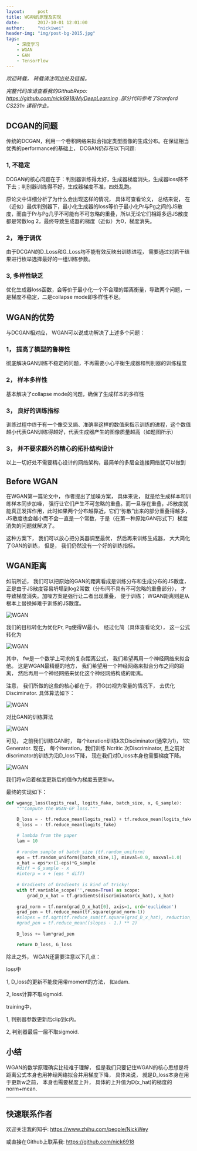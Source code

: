 ```yaml
---
layout:     post
title: WGAN的原理及实现
date:       2017-10-01 12:01:00
author:     "nickiwei"
header-img: "img/post-bg-2015.jpg"
tags:
    - 深度学习
    - WGAN
    - GAN
    - TensorFlow
---
```


*欢迎转载， 转载请注明出处及链接。*

*完整代码库请查看我的GithubRepo: <https://github.com/nick6918/MyDeepLearning> .部分代码参考了Stanford CS231n 课程作业。*

## DCGAN的问题

传统的DCGAN，利用一个卷积网络来拟合指定类型图像的生成分布。在保证相当优秀的performance的基础上， DCGAN仍存在以下问题:

### 1, 不稳定

DCGAN的核心问题在于：判别器训练得太好，生成器梯度消失，生成器loss降不下去；判别器训练得不好，生成器梯度不准，四处乱跑。

原论文中详细分析了为什么会出现这样的情况， 具体可查看论文， 总结来说， 在（近似）最优判别器下，最小化生成器的loss等价于最小化Pr与Pg之间的JS散度，而由于Pr与Pg几乎不可能有不可忽略的重叠，所以无论它们相距多远JS散度都是常数log 2，最终导致生成器的梯度（近似）为0，梯度消失。

### 2， 难于调优

由于DCGAN的D\_Loss和G\_Loss均不能有效反映出训练进程， 需要通过对若干结果进行枚举选择最好的一组训练参数。

### 3, 多样性缺乏

优化生成器loss函数，会等价于最小化一个不合理的距离衡量，导致两个问题，一是梯度不稳定，二是collapse mode即多样性不足。

## WGAN的优势

与DCGAN相对应， WGAN可以说成功解决了上述多个问题：

### 1， 提高了模型的鲁棒性

彻底解决GAN训练不稳定的问题，不再需要小心平衡生成器和判别器的训练程度

### 2， 样本多样性

基本解决了collapse mode的问题，确保了生成样本的多样性 

### 3， 良好的训练指标

训练过程中终于有一个像交叉熵、准确率这样的数值来指示训练的进程，这个数值越小代表GAN训练得越好，代表生成器产生的图像质量越高（如题图所示）

### 3， 并不要求额外的精心的拓扑结构设计
以上一切好处不需要精心设计的网络架构，最简单的多层全连接网络就可以做到

## Before WGAN

在WGAN第一篇论文中， 作者提出了加噪方案， 具体来说， 就是给生成样本和训练样本同步加噪， 强行让它们产生不可忽略的重叠。而一旦存在重叠，JS散度就能真正发挥作用，此时如果两个分布越靠近，它们“弥散”出来的部分重叠得越多，JS散度也会越小而不会一直是一个常数，于是（在第一种原始GAN形式下）梯度消失的问题就解决了。

这种方案下， 我们可以放心把分类器调至最优， 然后再来训练生成器， 大大简化了GAN的训练， 但是， 我们仍然没有一个好的训练指标。

## WGAN距离

如前所述， 我们可以把原始的GAN的距离看成是训练分布和生成分布的JS散度， 正是由于JS散度容易坍塌到log2常数（分布间不具有不可忽略的重叠部分）， 才导致梯度消失。加噪方案是强行让二者出现重叠， 便于训练； WGAN距离则是从根本上替换掉难于训练的JS散度。

![WGAN](/Users/fandingwei/Desktop/picforblog2/wgan.svg)

我们的目标转化为优化Pr, Pg使得W最小。 经过化简（具体查看论文）， 这一公式转化为

![WGAN](/Users/fandingwei/Desktop/lwgan.png)

其中， fw是一个数学上可求的复杂距离公式， 我们希望再用一个神经网络来拟合他。 这是WGAN最精髓的地方， 我们希望用一个神经网络来拟合分布之间的距离， 然后再用一个神经网络来优化这个神经网络构成的距离。

注意， 我们所做的这些的核心都在于， 将G(z)视为常量的情况下， 去优化Disciminator. 具体算法如下： 

![WGAN](/Users/fandingwei/Desktop/wganalg.jpg)

对比GAN的训练算法

![WGAN](/Users/fandingwei/Desktop/gan.png)

可见， 之前我们训练GAN时， 每个iteration训练k次Disciminator(通常为1)， 1次Generator. 现在， 每个iteration，我们训练 Ncritic 次Discriminator, 且之前对discrimator的训练为沿D\_loss下降， 现在我们对D_loss本身也需要梯度下降。

![WGAN](/Users/fandingwei/Desktop/gradwgan.png)

我们将w沿着梯度更新后的值作为梯度去更新w。

最终的实现如下：


```python
def wgangp_loss(logits_real, logits_fake, batch_size, x, G_sample):
    """Compute the WGAN-GP loss."""
    
    D_loss = - tf.reduce_mean(logits_real) + tf.reduce_mean(logits_fake)
    G_loss = - tf.reduce_mean(logits_fake)

    # lambda from the paper
    lam = 10
    
    # random sample of batch_size (tf.random_uniform)
    eps = tf.random_uniform([batch_size,1], minval=0.0, maxval=1.0)
    x_hat = eps*x+(1-eps)*G_sample
    #diff = G_sample - x
    #interp = x + (eps * diff)
    
    # Gradients of Gradients is kind of tricky!
    with tf.variable_scope('',reuse=True) as scope:
        grad_D_x_hat = tf.gradients(discriminator(x_hat), x_hat)
    
    grad_norm = tf.norm(grad_D_x_hat[0], axis=1, ord='euclidean')
    grad_pen = tf.reduce_mean(tf.square(grad_norm-1))
    #slopes = tf.sqrt(tf.reduce_sum(tf.square(grad_D_x_hat), reduction_indices=[1]))
    #grad_pen = tf.reduce_mean((slopes - 1.) ** 2)
       
    D_loss += lam*grad_pen

    return D_loss, G_loss
```

除此之外， WGAN还需要注意以下几点：

loss中

1, D\_loss的更新不能使用带moment的方法， 如adam.

2, loss计算不取sigmoid.

training中，

1, 判别器参数更新后clip到c内。

2, 判别器最后一层不取sigmoid.

## 小结

WGAN的数学原理确实比较难于理解， 但是我们只要记住WGAN的核心思想是将距离公式本身也用神经网络拟合并用梯度下降， 具体来说， 就是D\_loss本身在用于更新w之前， 本身也需要梯度上升， 具体的上升值为D(x_hat)的梯度的norm+mean.

---

## 快速联系作者

欢迎关注我的知乎: <https://www.zhihu.com/people/NickWey> 

或直接在Github上联系我: <https://github.com/nick6918>
